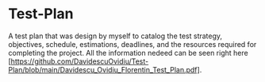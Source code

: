 # Test-Plan

A test plan that was design by myself to catalog the test strategy, objectives, schedule, estimations, deadlines, and the resources required for completing the project. All the information nedeed can be seen right here [https://github.com/DavidescuOvidiu/Test-Plan/blob/main/Davidescu_Ovidiu_Florentin_Test_Plan.pdf].
